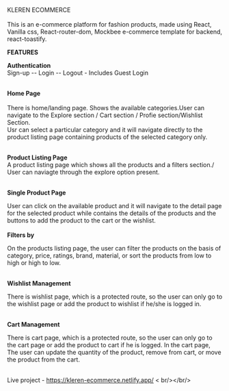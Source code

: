 
KLEREN ECOMMERCE <br/>
<br/>
This is an e-commerce platform for fashion products, made using React, Vanilla css, React-router-dom, Mockbee e-commerce template for backend, react-toastify. <br/>

**FEATURES**

**Authentication**<br/>
Sign-up -- Login -- Logout - Includes Guest Login<br/><br/>

**Home Page**<br/><br/>
There is home/landing page. Shows the available categories.User can navigate to the  Explore section / Cart section / Profie section/Wishlist Section.<br/>
Usr can select a  particular  category and  it will navigate directly to the product listing page containing products of the selected category only.<br/><br/>


**Product Listing Page**<br/>
A product listing page which shows all the products and a filters section./ User can naviagte through the explore option present.<br/><br/>

**Single Product Page**<br/>

User can click on the available product and it will navigate to the detail page for the selected product while contains the details of the products and the buttons to add the product to the cart or the wishlist.<br/><br/>
**Filters by**<br/>

On the products listing page, the user can filter the products on the basis of category, price, ratings, brand, material, or sort the products from low to high or high to low.<br/><br/>

**Wishlist Management**<br/>

There is wishlist page, which is a protected route, so the user can only go to the wishlist page or add the product to wishlist if he/she is logged in.<br/><br/>

**Cart Management**<br/>

There is cart page, which is a protected route, so the user can only go to the cart page or add the product to cart if he is logged. In the cart page, The user can update the quantity of the product, remove from cart, or move the product from the cart.<br/><br/>

Live project - https://kleren-ecommerce.netlify.app/  < br/></br/>

